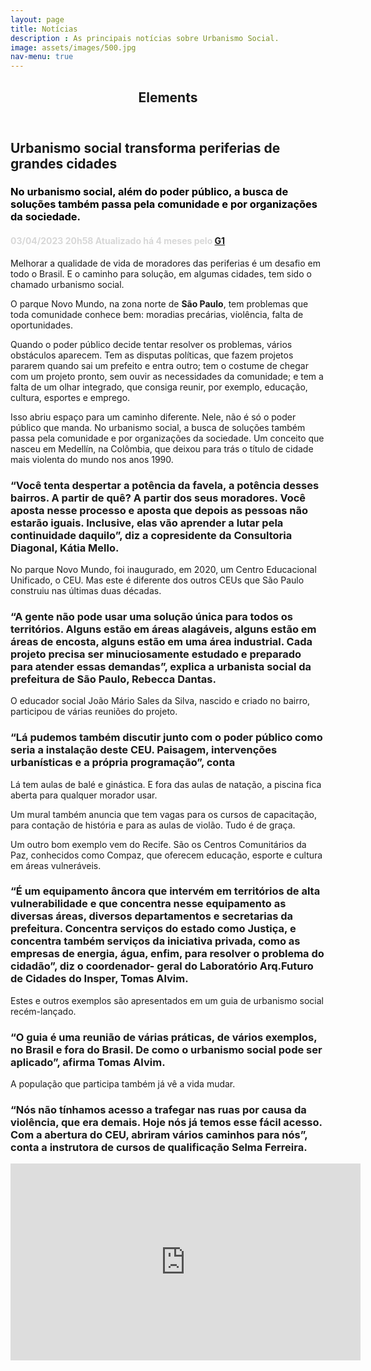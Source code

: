 ```yaml
---
layout: page
title: Notícias
description : As principais notícias sobre Urbanismo Social.
image: assets/images/500.jpg
nav-menu: true
---
```


<!-- Main -->
<div id="main" class="alt">

<!-- One -->
<section id="one">
	<div class="inner">
		<header class="major">
			<h1>Elements</h1>
		</header>

<!-- Content -->
<h2 id="content" style="text-transforme">Urbanismo social transforma periferias de grandes cidades</h2>
<h3 style="color:black;">No urbanismo social, além do poder público, a busca de soluções também passa pela comunidade e por organizações da sociedade.</h3>
<h4 style="color: rgba(0,0,0,0.15);">03/04/2023 20h58  Atualizado há 4 meses pelo <a href="https://g1.globo.com/jornal-nacional/noticia/2023/04/03/urbanismo-social-transforma-periferias-de-grandes-cidades.ghtml">G1</a></h4>
<p>Melhorar a qualidade de vida de moradores das periferias é um desafio em todo o Brasil. E o caminho para solução, em algumas cidades, tem sido o chamado urbanismo social.</p>
<p>O parque Novo Mundo, na zona norte de <strong>São Paulo</strong>, tem problemas que toda comunidade conhece bem: moradias precárias, violência, falta de oportunidades.</p>
<div class="row">
	<div class="6u 12u$(small)">
		<p>Quando o poder público decide tentar resolver os problemas, vários obstáculos aparecem. Tem as disputas políticas, que fazem projetos pararem quando sai um prefeito e entra outro; tem o costume de chegar com um projeto pronto, sem ouvir as necessidades da comunidade; e tem a falta de um olhar integrado, que consiga reunir, por exemplo, educação, cultura, esportes e emprego.</p>
	</div>
	<div class="6u$ 12u$(small)">
		<p>Isso abriu espaço para um caminho diferente. Nele, não é só o poder público que manda. No urbanismo social, a busca de soluções também passa pela comunidade e por organizações da sociedade. Um conceito que nasceu em Medellín, na Colômbia, que deixou para trás o título de cidade mais violenta do mundo nos anos 1990.</p>
	</div>
	<!-- Break -->
	<div class="4u 12u$(medium)">
		<h3>“Você tenta despertar a potência da favela, a potência desses bairros. A partir de quê? A partir dos seus moradores. Você aposta nesse processo e aposta que depois as pessoas não estarão iguais. Inclusive, elas vão aprender a lutar pela continuidade daquilo”, diz a copresidente da Consultoria Diagonal, Kátia Mello.</h3>
		<p>No parque Novo Mundo, foi inaugurado, em 2020, um Centro Educacional Unificado, o CEU. Mas este é diferente dos outros CEUs que São Paulo construiu nas últimas duas décadas.</p>
	</div>
	<div class="4u 12u$(medium)">
		<h3>“A gente não pode usar uma solução única para todos os territórios. Alguns estão em áreas alagáveis, alguns estão em áreas de encosta, alguns estão em uma área industrial. Cada projeto precisa ser minuciosamente estudado e preparado para atender essas demandas”, explica a urbanista social da prefeitura de São Paulo, Rebecca Dantas.</h3>
		<p>O educador social João Mário Sales da Silva, nascido e criado no bairro, participou de várias reuniões do projeto.</p>
	</div>
	<div class="4u$ 12u$(medium)">
		<h3>“Lá pudemos também discutir junto com o poder público como seria a instalação deste CEU. Paisagem, intervenções urbanísticas e a própria programação”, conta</h3>
		<p>Lá tem aulas de balé e ginástica. E fora das aulas de natação, a piscina fica aberta para qualquer morador usar.</p>
		<p>Um mural também anuncia que tem vagas para os cursos de capacitação, para contação de história e para as aulas de violão. Tudo é de graça.</p>
		<p>Um outro bom exemplo vem do Recife. São os Centros Comunitários da Paz, conhecidos como Compaz, que oferecem educação, esporte e cultura em áreas vulneráveis.</p>
	</div>
	<div class="4u 12u$(medium)">
		<h3>“É um equipamento âncora que intervém em territórios de alta vulnerabilidade e que concentra nesse equipamento as diversas áreas, diversos departamentos e secretarias da prefeitura. Concentra serviços do estado como Justiça, e concentra também serviços da iniciativa privada, como as empresas de energia, água, enfim, para resolver o problema do cidadão”, diz o coordenador- geral do Laboratório Arq.Futuro de Cidades do Insper, Tomas Alvim.</h3>
		<p>Estes e outros exemplos são apresentados em um guia de urbanismo social recém-lançado.</p>
	</div>
	<div class="4u 12u$(medium)">
		<h3>“O guia é uma reunião de várias práticas, de vários exemplos, no Brasil e fora do Brasil. De como o urbanismo social pode ser aplicado”, afirma Tomas Alvim.</h3>
		<p>A população que participa também já vê a vida mudar.</p>
	</div>
	<div class="4u$ 12u$(medium)">
		<h3>“Nós não tínhamos acesso a trafegar nas ruas por causa da violência, que era demais. Hoje nós já temos esse fácil acesso. Com a abertura do CEU, abriram vários caminhos para nós”, conta a instrutora de cursos de qualificação Selma Ferreira.</h3>
		<iframe width="560" height="315" src="https://globoplay.globo.com/v/11504509/?s=0s" title="Globoplay Urbanismo Social" frameborder="0" ></iframe>
	</div>
</div>

 <!--   <hr class="major" /> -->

<!-- Elements -->
